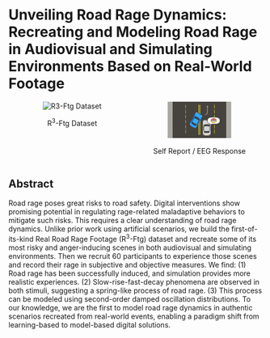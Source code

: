 # Unveiling Road Rage Dynamics: Recreating and Modeling Road Rage in Audiovisual and Simulating Environments Based on Real-World Footage

<div style="display: flex; justify-content: space-between;">
  <div style="flex: 1; text-align: center;">
    <img src="IMG_0974.GIF" alt="R3-Ftg Dataset" style="width: 100%; height: auto;">
    <p>R<sup>3</sup>-Ftg Dataset</p>
  </div>

  <div style="flex: 1; text-align: center;">
    <img src="IMG_Scene.png" alt="Self Report / EEG Response" style="width: 50%; height: auto;">
    <p>Self Report / EEG Response</p>
  </div>
</div>

## Abstract

Road rage poses great risks to road safety. Digital interventions show promising potential in regulating rage-related maladaptive behaviors to mitigate such risks. This requires a clear understanding of road rage dynamics. Unlike prior work using artificial scenarios, we build the first-of-its-kind Real Road Rage Footage (R<sup>3</sup>-Ftg) dataset and recreate some of its most risky and anger-inducing scenes in both audiovisual and simulating environments. Then we recruit 60 participants to experience those scenes and record their rage in subjective and objective measures. We find: (1) Road rage has been successfully induced, and simulation provides more realistic experiences. (2) Slow-rise-fast-decay phenomena are observed in both stimuli, suggesting a spring-like process of road rage. (3) This process can be modeled using second-order damped oscillation distributions. To our knowledge, we are the first to model road rage dynamics in authentic scenarios recreated from real-world events, enabling a paradigm shift from learning-based to model-based digital solutions.

